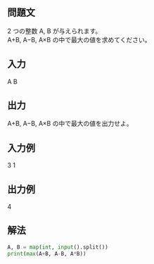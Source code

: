 ## 問題文
2 つの整数 A, B が与えられます。  
A+B, A−B, A×B の中で最大の値を求めてください。
## 入力
A B
## 出力
A+B, A−B, A×B の中で最大の値を出力せよ。
## 入力例
3 1
## 出力例
4
## 解法

```python
A, B = map(int, input().split())
print(max(A+B, A-B, A*B))